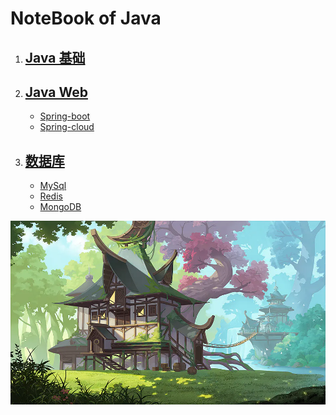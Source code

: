 # NoteBook of Java


1. ## [Java 基础](./Java基础)
    
2. ## [Java Web](./Java-web) 
    * [Spring-boot](./Java-web/Spring-Boot)
    * [Spring-cloud](./Java-web/Spring-Cloud)

3. ## [数据库](./Database)
    * [MySql](./Database/MySql)
    * [Redis](./Database/Redis)
    * [MongoDB](./Database/MongoDB)

![Java Web](./Pictures/The_Last_In_Header_Page.webp "Hello 小飞") 



